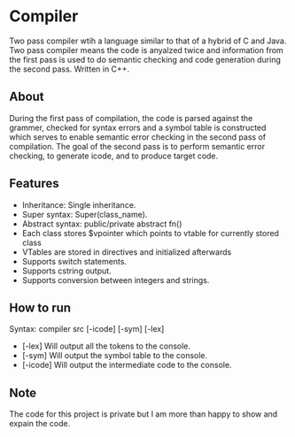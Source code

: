 # Compiler
Two pass compiler wtih a language similar to that of a hybrid of C and Java. Two pass compiler means the code is anyalzed twice and information from the first pass is used to do semantic checking and code generation during the second pass. Written in C++.

## About
During the first pass of compilation, the code is parsed against the grammer, checked for syntax errors and a symbol table is constructed which serves to enable semantic error checking in the second pass of compilation.
The goal of the second pass is to perform semantic error checking, to generate icode, and to produce target code.

## Features
- Inheritance: Single inheritance.
- Super syntax: Super(class_name).
- Abstract syntax: public/private abstract fn()
- Each class stores $vpointer which points to vtable for currently stored class
- VTables are stored in directives and initialized afterwards
- Supports switch statements.
- Supports cstring output.
- Supports conversion between integers and strings.

## How to run
Syntax: compiler src [-icode] [-sym] [-lex]

- [-lex]   Will output all the tokens to the console.
- [-sym]   Will output the symbol table to the console.
- [-icode] Will output the intermediate code to the console.

## Note
The code for this project is private but I am more than happy to show and expain the code.
